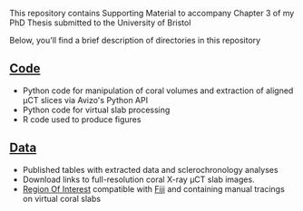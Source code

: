 This repository contains Supporting Material to accompany Chapter 3 of my PhD Thesis submitted to the University of Bristol 

Below, you'll find a brief description of directories in this repository

## [Code](https://github.com/LeoBertiniNHM/Coral_microCT_Sclerochronology/blob/2b82ff0835711e7c3a4ec4dd7a53908ea392d6b5/Avizo_API_Code)
- Python code for manipulation of coral volumes and extraction of aligned µCT slices via Avizo's Python API 
- Python code for virtual slab processing
- R code used to produce figures 


## [Data](https://github.com/LeoBertiniNHM/Coral_microCT_Sclerochronology/blob/03bb3881882dc6e546053cab3cc5824431510c40/Data)
- Published tables with extracted data and sclerochronology analyses 
- Download links to full-resolution coral X-ray µCT slab images.
- [Region Of Interest](https://github.com/LeoBertiniNHM/Coral_microCT_Sclerochronology/blob/49c31ce2b92c22c6d27dd5dc55d10a2b37e735d1/Data/Coral_ROIS.zip) compatible with [Fiji](https://imagej.net/software/fiji/) and containing manual tracings on virtual coral slabs



